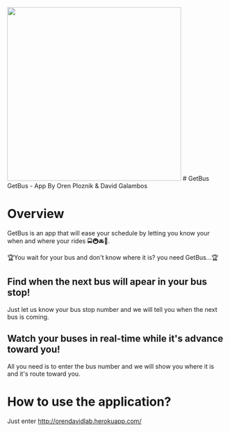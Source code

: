<img src='misc/logo.png' width=400/>
# GetBus
GetBus - App By Oren Ploznik & David Galambos

# Overview
GetBus is an app that will ease your schedule by letting you know your when and where your rides 🚍🚇🚘🛴.

🏆You wait for your bus and don't know where it is? you need GetBus...🏆

## Find when the next bus will apear in your bus stop!
Just let us know your bus stop number and we will tell you when the next bus is coming.

## Watch your buses in real-time while it's advance toward you!
All you need is to enter the bus number and we will show you where it is and it's route toward you.

# How to use the application?
Just enter http://orendavidlab.herokuapp.com/

